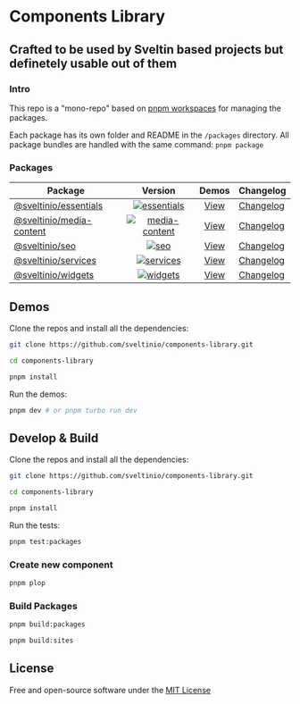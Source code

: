 # Components Library

## Crafted to be used by Sveltin based projects but definetely usable out of them

### Intro

This repo is a "mono-repo" based on [pnpm workspaces](https://pnpm.io/workspaces) for managing the packages.

Each package has its own folder and README in the `/packages` directory. All package bundles are handled with the same command: `pnpm package`

### Packages

| Package                    | Version                                   | Demos | Changelog                                  |
| -------------------------- | :---------------------------------------: | :---: | ------------------------------------------ |
| [@sveltinio/essentials]    | [![essentials]](https://www.npmjs.com/package/@sveltinio/essentials)      | [View](https://www.sveltelab.dev/fe9w6pw2qs8sgm9) | [Changelog](packages/essentials/CHANGELOG.md)    |
| [@sveltinio/media-content] | [![media-content]](https://www.npmjs.com/package/@sveltinio/media-content)| [View](https://www.sveltelab.dev/h57nt8jpieokw1n) | [Changelog](packages/media-content/CHANGELOG.md) |
| [@sveltinio/seo]           | [![seo]](https://www.npmjs.com/package/@sveltinio/seo)                    | [View](https://www.sveltelab.dev/1omlyex216bwf75) | [Changelog](packages/seo/CHANGELOG.md)           |
| [@sveltinio/services]      | [![services]](https://www.npmjs.com/package/@sveltinio/services)          | [View](https://www.sveltelab.dev/mu01l23m3291k52) | [Changelog](packages/services/CHANGELOG.md)      |
| [@sveltinio/widgets]       | [![widgets]](https://www.npmjs.com/package/@sveltinio/widgets)            | [View](https://www.sveltelab.dev/sw6o1z34sn9bn75) | [Changelog](packages/widgets/CHANGELOG.md)       |

## Demos

Clone the repos and install all the dependencies:

```bash
git clone https://github.com/sveltinio/components-library.git

cd components-library

pnpm install
```

Run the demos:

```bash
pnpm dev # or pnpm turbo run dev
```

## Develop & Build

Clone the repos and install all the dependencies:

```bash
git clone https://github.com/sveltinio/components-library.git

cd components-library

pnpm install
```

Run the tests:

```bash
pnpm test:packages
```

### Create new component

```bash
pnpm plop
```

### Build Packages

```bash
pnpm build:packages
```

```bash
pnpm build:sites
```

## License

Free and open-source software under the [MIT License](LICENSE)

<!-- Resources -->
[essentials]: https://img.shields.io/npm/v/@sveltinio/essentials.svg?style=flat
[media-content]: https://img.shields.io/npm/v/@sveltinio/media-content.svg?style=flat
[seo]: https://img.shields.io/npm/v/@sveltinio/seo.svg?style=flat
[services]: https://img.shields.io/npm/v/@sveltinio/services.svg?style=flat
[widgets]: https://img.shields.io/npm/v/@sveltinio/widgets.svg?style=flat

[@sveltinio/essentials]: packages/essentials
[@sveltinio/media-content]: packages/media-content
[@sveltinio/seo]: packages/seo
[@sveltinio/services]: packages/services
[@sveltinio/widgets]: packages/widgets
